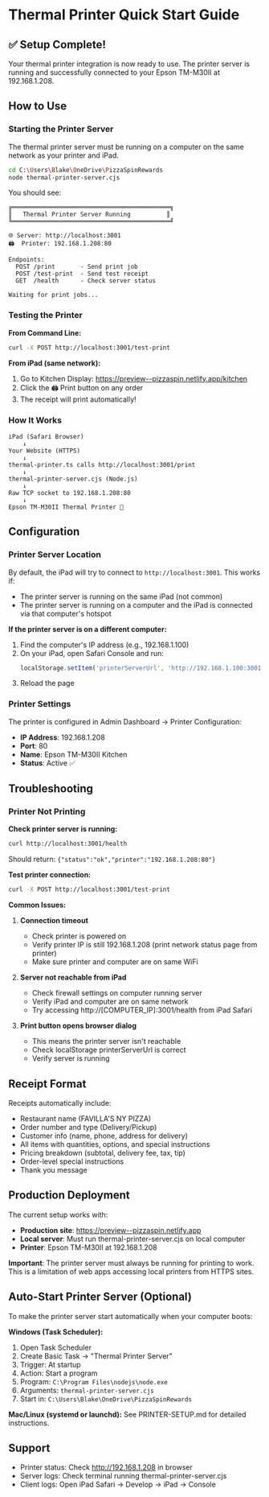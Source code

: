 # Thermal Printer Quick Start Guide

## ✅ Setup Complete!

Your thermal printer integration is now ready to use. The printer server is running and successfully connected to your Epson TM-M30II at 192.168.1.208.

## How to Use

### Starting the Printer Server

The thermal printer server must be running on a computer on the same network as your printer and iPad.

```bash
cd C:\Users\Blake\OneDrive\PizzaSpinRewards
node thermal-printer-server.cjs
```

You should see:
```
╔════════════════════════════════════════════╗
║   Thermal Printer Server Running          ║
╚════════════════════════════════════════════╝

🌐 Server: http://localhost:3001
🖨️  Printer: 192.168.1.208:80

Endpoints:
  POST /print       - Send print job
  POST /test-print  - Send test receipt
  GET  /health      - Check server status

Waiting for print jobs...
```

### Testing the Printer

**From Command Line:**
```bash
curl -X POST http://localhost:3001/test-print
```

**From iPad (same network):**
1. Go to Kitchen Display: https://preview--pizzaspin.netlify.app/kitchen
2. Click the 🖨️ Print button on any order
3. The receipt will print automatically!

### How It Works

```
iPad (Safari Browser)
    ↓
Your Website (HTTPS)
    ↓
thermal-printer.ts calls http://localhost:3001/print
    ↓
thermal-printer-server.cjs (Node.js)
    ↓
Raw TCP socket to 192.168.1.208:80
    ↓
Epson TM-M30II Thermal Printer 🎫
```

## Configuration

### Printer Server Location

By default, the iPad will try to connect to `http://localhost:3001`. This works if:
- The printer server is running on the same iPad (not common)
- The printer server is running on a computer and the iPad is connected via that computer's hotspot

**If the printer server is on a different computer:**

1. Find the computer's IP address (e.g., 192.168.1.100)
2. On your iPad, open Safari Console and run:
   ```javascript
   localStorage.setItem('printerServerUrl', 'http://192.168.1.100:3001')
   ```
3. Reload the page

### Printer Settings

The printer is configured in Admin Dashboard → Printer Configuration:
- **IP Address**: 192.168.1.208
- **Port**: 80
- **Name**: Epson TM-M30II Kitchen
- **Status**: Active ✅

## Troubleshooting

### Printer Not Printing

**Check printer server is running:**
```bash
curl http://localhost:3001/health
```

Should return: `{"status":"ok","printer":"192.168.1.208:80"}`

**Test printer connection:**
```bash
curl -X POST http://localhost:3001/test-print
```

**Common Issues:**

1. **Connection timeout**
   - Check printer is powered on
   - Verify printer IP is still 192.168.1.208 (print network status page from printer)
   - Make sure printer and computer are on same WiFi

2. **Server not reachable from iPad**
   - Check firewall settings on computer running server
   - Verify iPad and computer are on same network
   - Try accessing http://[COMPUTER_IP]:3001/health from iPad Safari

3. **Print button opens browser dialog**
   - This means the printer server isn't reachable
   - Check localStorage printerServerUrl is correct
   - Verify server is running

## Receipt Format

Receipts automatically include:
- Restaurant name (FAVILLA'S NY PIZZA)
- Order number and type (Delivery/Pickup)
- Customer info (name, phone, address for delivery)
- All items with quantities, options, and special instructions
- Pricing breakdown (subtotal, delivery fee, tax, tip)
- Order-level special instructions
- Thank you message

## Production Deployment

The current setup works with:
- **Production site**: https://preview--pizzaspin.netlify.app
- **Local server**: Must run thermal-printer-server.cjs on local computer
- **Printer**: Epson TM-M30II at 192.168.1.208

**Important**: The printer server must always be running for printing to work. This is a limitation of web apps accessing local printers from HTTPS sites.

## Auto-Start Printer Server (Optional)

To make the printer server start automatically when your computer boots:

**Windows (Task Scheduler):**
1. Open Task Scheduler
2. Create Basic Task → "Thermal Printer Server"
3. Trigger: At startup
4. Action: Start a program
5. Program: `C:\Program Files\nodejs\node.exe`
6. Arguments: `thermal-printer-server.cjs`
7. Start in: `C:\Users\Blake\OneDrive\PizzaSpinRewards`

**Mac/Linux (systemd or launchd):**
See PRINTER-SETUP.md for detailed instructions.

## Support

- Printer status: Check http://192.168.1.208 in browser
- Server logs: Check terminal running thermal-printer-server.cjs
- Client logs: Open iPad Safari → Develop → iPad → Console
